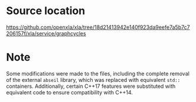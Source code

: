 # Source location

https://github.com/openxla/xla/tree/18d21413942e140f923da9eefe7a5b7c7206157f/xla/service/graphcycles

# Note

Some modifications were made to the files, including the complete removal of the external `abseil` library, which was replaced with equivalent `std::` containers. Additionally, certain C++17 features were substituted with equivalent code to ensure compatibility with C++14.
